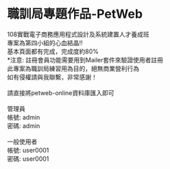 # 職訓局專題作品-PetWeb<br>
108實戰電子商務應用程式設計及系統建置人才養成班<br>
專案為第四小組的心血結晶!!<br>
基本頁面都有完成，完成度約80%<br>
*注意: 註冊會員功能需要用到Mailer套件來驗證使用者註冊<br>
此專案為職訓局練習用為目的，絕無商業營利行為<br>
如有侵權請與我聯繫，非常感謝！<br>
<br>
請直接將petweb-online資料庫匯入即可<br>
<br>
管理員<br>
帳號: admin<br>
密碼: admin<br>
<br>
一般使用者<br>
帳號: user0001<br>
密碼: user0001<br>
<br>